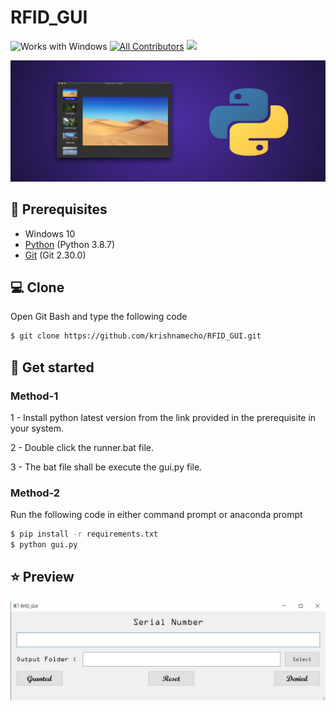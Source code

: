 # RFID_GUI

![Works with Windows](https://img.shields.io/badge/Works_with-Win-blue?style=flat-square)
[![All Contributors](https://img.shields.io/badge/all_contributors-1-orange.svg?style=flat-square)](#contributors-)
[![](https://img.shields.io/badge/follow%20me%20on-WeChat-green.svg)](https://guangchuangyu.github.io/blog_images/biobabble.jpg)

![](./images/cover.png)

## 📌 Prerequisites
- Windows 10
- [Python](https://www.python.org/downloads/release/python-387/) (Python 3.8.7)
- [Git](https://git-scm.com/) (Git 2.30.0)

## 💻 Clone
Open Git Bash and type the following code
```sh
$ git clone https://github.com/krishnamecho/RFID_GUI.git
```

## :rocket: Get started 

### Method-1
1 - Install python latest version from the link provided in the prerequisite in your system.

2 - Double click the runner.bat file.

3 - The bat file shall be execute the gui.py file.

### Method-2
Run the following code in either command prompt or anaconda prompt
```sh
$ pip install -r requirements.txt
$ python gui.py
```

## ⭐ Preview
![](./images/preview.JPG)

